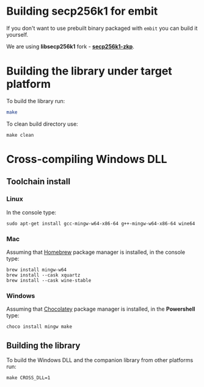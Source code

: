 # Building secp256k1 for embit

If you don't want to use prebuilt binary packaged with `embit` you can build it yourself.

We are using **libsecp256k1** fork -
[**secp256k1-zkp**](https://github.com/ElementsProject/secp256k1-zkp).

# Building the library under target platform

To build the library run:

```sh
make
```

To clean build directory use:

```shell
make clean
```

# Cross-compiling Windows DLL

## Toolchain install

### Linux

In the console type:

```shell
sudo apt-get install gcc-mingw-w64-x86-64 g++-mingw-w64-x86-64 wine64
```

### Mac

Assuming that [Homebrew](https://brew.sh/) package manager is installed, in the console type:

```shell
brew install mingw-w64
brew install --cask xquartz
brew install --cask wine-stable
```

### Windows

Assuming that [Chocolatey](https://chocolatey.org/) package manager is installed, in the **Powershell** type:

```shell
choco install mingw make
```

## Building the library

To build the Windows DLL and the companion library from other platforms run:

```shell
make CROSS_DLL=1
```

